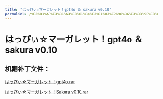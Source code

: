 ```yaml
---
title: "はっぴぃ☆マーガレット！gpt4o ＆ sakura v0.10"
permalink: /%E3%81%AF%E3%81%A3%E3%81%B4%E3%81%83%E2%98%86%E3%83%9E%E3%83%BC%E3%82%AC%E3%83%AC%E3%83%83%E3%83%88%EF%BC%81gpt4o%20%EF%BC%86%20sakura%20v0.10
---
```



# はっぴぃ☆マーガレット！gpt4o ＆ sakura v0.10

## 机翻补丁文件：

[はっぴぃ☆マーガレット！gpt4o.rar](https://github.com/jyxjyx1234/jyxjyx1234.github.io/blob/main/resources/%E3%81%AF%E3%81%A3%E3%81%B4%E3%81%83%E2%98%86%E3%83%9E%E3%83%BC%E3%82%AC%E3%83%AC%E3%83%83%E3%83%88%EF%BC%81gpt4o.rar)

 

[はっぴぃ☆マーガレット！Sakura v0.10.rar](https://github.com/jyxjyx1234/jyxjyx1234.github.io/blob/main/resources/%E3%81%AF%E3%81%A3%E3%81%B4%E3%81%83%E2%98%86%E3%83%9E%E3%83%BC%E3%82%AC%E3%83%AC%E3%83%83%E3%83%88%EF%BC%81Sakura%20v0.10.rar)

 

